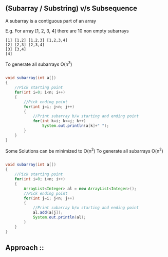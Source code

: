 ## (Subarray / Substring) v/s Subsequence

A subarray is a contiguous part of an array

E.g. For array [1, 2, 3, 4]
there are 10 non empty subarrays
```
[1] [1,2] [1,2,3] [1,2,3,4]  
[2] [2,3] [2,3,4]  
[3] [3,4]  
[4]  
```

To generate all subarrays O(n<sup>3</sup>)
```java

void subarray(int a[])
{
	//Pick starting point
	for(int i=0; i<n; i++)
	{
		//Pick ending point
		for(int j=i; j<n; j++)
		{
			//Print subarray b/w starting and ending point
			for(int k=i; k<=j; k++)
				System.out.println(a[k]+" ");
		}
	}
}
```

Some Solutions can be minimized to O(n<sup>2</sup>)
To generate all subarrays O(n<sup>2</sup>)

```java

void subarray(int a[])
{
	//Pick starting point
	for(int i=0; i<n; i++)
	{
		ArrayList<Integer> al = new ArrayList<Integer>();
		//Pick ending point
		for(int j=i; j<n; j++)
		{
			//Print subarray b/w starting and ending point
			al.add(a[j]);
			System.out.println(al);
		}
	}
}
```


## Approach :: 